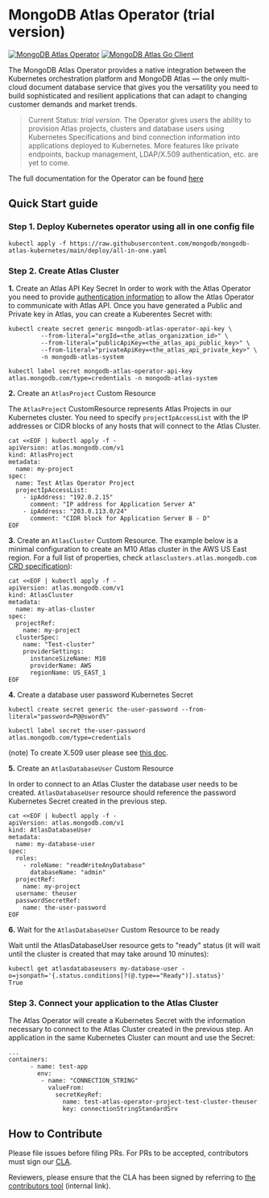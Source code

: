 # MongoDB Atlas Operator (trial version)
[![MongoDB Atlas Operator](https://github.com/mongodb/mongodb-atlas-kubernetes/workflows/Test/badge.svg)](https://github.com/mongodb/mongodb-atlas-kubernetes/actions/workflows/test.yml?query=branch%3Amain)
[![MongoDB Atlas Go Client](https://img.shields.io/badge/Powered%20by%20-go--client--mongodb--atlas-%2313AA52)](https://github.com/mongodb/go-client-mongodb-atlas)

The MongoDB Atlas Operator provides a native integration between the Kubernetes orchestration platform and MongoDB Atlas — the only multi-cloud document database service that gives you the versatility you need to build sophisticated and resilient applications that can adapt to changing customer demands and market trends.

> Current Status: *trial version*. The Operator gives users the ability to provision
> Atlas projects, clusters and database users using Kubernetes Specifications and bind connection information
> into applications deployed to Kubernetes. More features like private endpoints, backup management, LDAP/X.509 authentication, etc.
> are yet to come.

The full documentation for the Operator can be found [here](https://docs.atlas.mongodb.com/atlas-operator/)

## Quick Start guide
### Step 1. Deploy Kubernetes operator using all in one config file
```
kubectl apply -f https://raw.githubusercontent.com/mongodb/mongodb-atlas-kubernetes/main/deploy/all-in-one.yaml
```
### Step 2. Create Atlas Cluster

**1.** Create an Atlas API Key Secret
In order to work with the Atlas Operator you need to provide [authentication information](https://docs.atlas.mongodb.com/configure-api-access)
 to allow the Atlas Operator to communicate with Atlas API. Once you have generated a Public and Private key in Atlas, you can create a Kuberentes Secret with:
```
kubectl create secret generic mongodb-atlas-operator-api-key \
         --from-literal="orgId=<the_atlas_organization_id>" \
         --from-literal="publicApiKey=<the_atlas_api_public_key>" \
         --from-literal="privateApiKey=<the_atlas_api_private_key>" \
         -n mongodb-atlas-system

kubectl label secret mongodb-atlas-operator-api-key atlas.mongodb.com/type=credentials -n mongodb-atlas-system
```

**2.** Create an `AtlasProject` Custom Resource

The `AtlasProject` CustomResource represents Atlas Projects in our Kubernetes cluster. You need to specify
`projectIpAccessList` with the IP addresses or CIDR blocks of any hosts that will connect to the Atlas Cluster.
```
cat <<EOF | kubectl apply -f -
apiVersion: atlas.mongodb.com/v1
kind: AtlasProject
metadata:
  name: my-project
spec:
  name: Test Atlas Operator Project
  projectIpAccessList:
    - ipAddress: "192.0.2.15"
      comment: "IP address for Application Server A"
    - ipAddress: "203.0.113.0/24"
      comment: "CIDR block for Application Server B - D"
EOF
```
**3.** Create an `AtlasCluster` Custom Resource.
The example below is a minimal configuration to create an M10 Atlas cluster in the AWS US East region. For a full list of properties, check
`atlasclusters.atlas.mongodb.com` [CRD specification](config/crd/bases/atlas.mongodb.com_atlasclusters.yaml)):
```
cat <<EOF | kubectl apply -f -
apiVersion: atlas.mongodb.com/v1
kind: AtlasCluster
metadata:
  name: my-atlas-cluster
spec:
  projectRef:
    name: my-project
  clusterSpec:
    name: "Test-cluster"
    providerSettings:
      instanceSizeName: M10
      providerName: AWS
      regionName: US_EAST_1
EOF
```

**4.** Create a database user password Kubernetes Secret
```
kubectl create secret generic the-user-password --from-literal="password=P@@sword%"

kubectl label secret the-user-password atlas.mongodb.com/type=credentials
```

(note) To create X.509 user please see [this doc](docs/dev/x509-user.md).

**5.** Create an `AtlasDatabaseUser` Custom Resource

In order to connect to an Atlas Cluster the database user needs to be created. `AtlasDatabaseUser` resource should reference
the password Kubernetes Secret created in the previous step.
```
cat <<EOF | kubectl apply -f -
apiVersion: atlas.mongodb.com/v1
kind: AtlasDatabaseUser
metadata:
  name: my-database-user
spec:
  roles:
    - roleName: "readWriteAnyDatabase"
      databaseName: "admin"
  projectRef:
    name: my-project
  username: theuser
  passwordSecretRef:
    name: the-user-password
EOF
```
**6.** Wait for the `AtlasDatabaseUser` Custom Resource to be ready

Wait until the AtlasDatabaseUser resource gets to "ready" status (it will wait until the cluster is created that may take around 10 minutes):
```
kubectl get atlasdatabaseusers my-database-user -o=jsonpath='{.status.conditions[?(@.type=="Ready")].status}'
True
```
### Step 3. Connect your application to the Atlas Cluster

The Atlas Operator will create a Kubernetes Secret with the information necessary to connect to the Atlas Cluster created
in the previous step. An application in the same Kubernetes Cluster can mount and use the Secret:

```
...
containers:
      - name: test-app
        env:
         - name: "CONNECTION_STRING"
           valueFrom:
             secretKeyRef:
               name: test-atlas-operator-project-test-cluster-theuser
               key: connectionStringStandardSrv

```

## How to Contribute

Please file issues before filing PRs. For PRs to be accepted, contributors must sign our [CLA](https://www.mongodb.com/legal/contributor-agreement).

Reviewers, please ensure that the CLA has been signed by referring to [the contributors tool](https://contributors.corp.mongodb.com/) (internal link).
